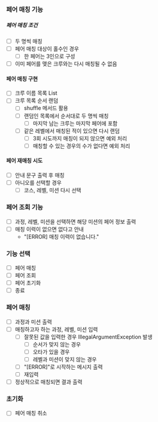 ### 페어 매칭 기능 
##### 페어 매칭 조건    
- [ ] 두 명씩 매칭
- [ ] 페어 매칭 대상이 홀수인 경우
  - [ ] 한 페어는 3인으로 구성
- [ ] 이미 페어를 맺은 크루와는 다시 매칭될 수 없음

#### 페어 매칭 구현
- [ ] 크루 이름 목록 List<String>
- [ ] 크루 목록 순서 랜덤
  - [ ] shuffle 메서드 활용
  - [ ] 랜덤인 목록에서 순서대로 두 명씩 매칭
    - [ ] 마지막 남는 크루는 마지막 페어에 포함
  - [ ] 같은 레벨에서 매칭된 적이 있으면 다시 랜덤
    - [ ] 3회 시도까지 매칭이 되지 않으면 예외 처리
    - [ ] 매칭할 수 있는 경우의 수가 없다면 예외 처리

#### 페어 재매칭 시도
- [ ] 안내 문구 출력 후 매칭
- [ ] 아니오를 선택할 경우
  - [ ] 코스, 레벨, 미션 다시 선택

### 페어 조회 기능
- [ ] 과정, 레벨, 미션을 선택하면 해당 미션의 페어 정보 출력
- [ ] 매칭 이력이 없으면 없다고 안내
  - "[ERROR] 매칭 이력이 없습니다."

### 기능 선택
- [ ] 페어 매칭
- [ ] 페어 조회
- [ ] 페어 초기화
- [ ] 종료

### 페어 매칭
- [ ] 과정과 미션 출력
- [ ] 매칭하고자 하는 과정, 레벨, 미션 입력
  - [ ] 잘못된 값을 입력한 경우 IllegalArgumentException 발생
    - [ ] 순서가 맞지 않는 경우
    - [ ] 오타가 있을 경우
    - [ ] 레벨과 미션이 맞지 않는 경우
  - [ ] "[ERROR]"로 시작하는 메시지 출력
  - [ ] 재입력
- [ ] 정상적으로 매칭되면 결과 출력

### 초기화
- [ ] 페어 매칭 취소
